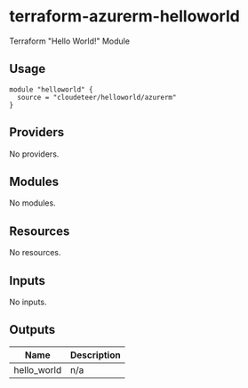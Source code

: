 # terraform-azurerm-helloworld

Terraform "Hello World!" Module

<!-- BEGIN_TF_DOCS -->
## Usage

```hcl
module "helloworld" {
  source = "cloudeteer/helloworld/azurerm"
}
```

## Providers

No providers.

## Modules

No modules.

## Resources

No resources.

## Inputs

No inputs.

## Outputs

| Name | Description |
|------|-------------|
| hello\_world | n/a |
<!-- END_TF_DOCS -->